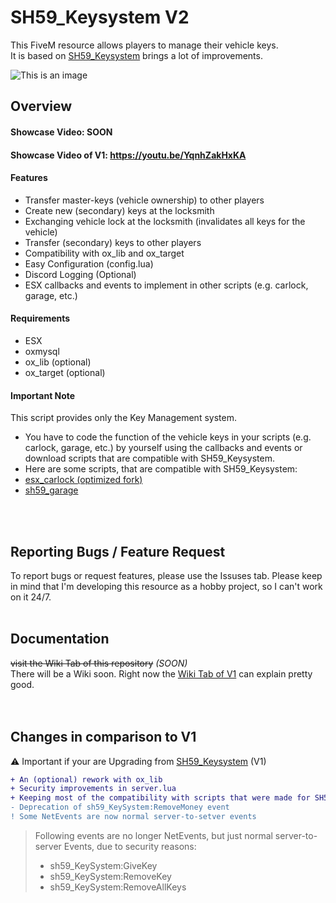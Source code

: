 # SH59_Keysystem V2
This FiveM resource allows players to manage their vehicle keys.
<br>It is based on [SH59_Keysystem](https://github.com/SteakHarpyie59/sh59_keysystem) brings a lot of improvements.

![This is an image](https://raw.githubusercontent.com/SteakHarpyie59/images-for-my-work/main/KeysysV2_Image.png)
<br>

## Overview
#### Showcase Video: SOON
#### Showcase Video of V1: https://youtu.be/YqnhZakHxKA

#### Features
- Transfer master-keys (vehicle ownership) to other players
- Create new (secondary) keys at the locksmith
- Exchanging vehicle lock at the locksmith (invalidates all keys for the vehicle)
- Transfer (secondary) keys to other players
- Compatibility with ox_lib and ox_target
- Easy Configuration (config.lua)
- Discord Logging (Optional)
- ESX callbacks and events to implement in other scripts (e.g. carlock, garage, etc.)


#### Requirements
- ESX
- oxmysql
- ox_lib (optional)
- ox_target (optional)


#### Important Note
This script provides only the Key Management system.
- You have to code the function of the vehicle keys in your scripts (e.g. carlock, garage, etc.) by yourself using the callbacks and events or download scripts that are compatible with SH59_Keysystem.
- Here are some scripts, that are compatible with SH59_Keysystem:
- [esx_carlock (optimized fork)](https://github.com/SteakHarpyie59/esx_carlock)
- [sh59_garage](https://github.com/SteakHarpyie59/sh59_garage)
<br>
<br>

## Reporting Bugs / Feature Request
To report bugs or request features, please use the Issuses tab.
Please keep in mind that I'm developing this resource as a hobby project, so I can't work on it 24/7.
<br>
<br>

## Documentation
~~visit the Wiki Tab of this repository~~ *(SOON)*
<br>There will be a Wiki soon. Right now the [Wiki Tab of V1](https://github.com/SteakHarpyie59/sh59_keysystem/wiki) can explain pretty good.
<br>
<br>
<br>

## Changes in comparison to V1
⚠ Important if your are Upgrading from [SH59_Keysystem](https://github.com/SteakHarpyie59/sh59_keysystem) (V1)
```diff
+ An (optional) rework with ox_lib
+ Security improvements in server.lua
+ Keeping most of the compatibility with scripts that were made for SH59_Keysystem (V1)
- Deprecation of sh59_KeySystem:RemoveMoney event
! Some NetEvents are now normal server-to-setver events
```
> Following events are no longer NetEvents, but just normal server-to-server Events, due to security reasons:
> - sh59_KeySystem:GiveKey
> - sh59_KeySystem:RemoveKey
> - sh59_KeySystem:RemoveAllKeys
